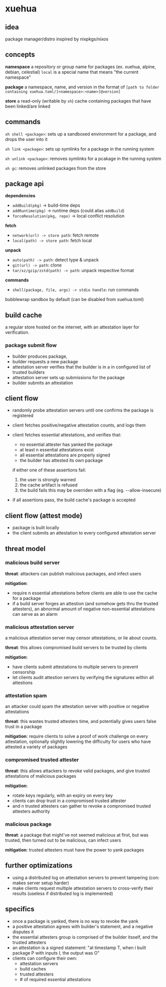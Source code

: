 # xuehua

## idea

package manager/distro inspired by nixpkgs/nixos

## concepts

**namespace**
a repository or group name for packages (ex. xuehua, alpine, debian, celestial)
`local` is a special name that means "the current namespace"

**package**
a namespace, name, and version in the format of `[path to folder containing xuehua.toml/]<namespace>:<name>[@version]`

**store**
a read-only (writable by `xh`) cache containing packages that have been linked/are linked

## commands

`xh shell <package>`:
sets up a sandboxed environment for a package,
and drops the user into it

`xh link <package>`:
sets up symlinks for a package in the running system

`xh unlink <package>`:
removes symlinks for a pcakage in the running system

`xh gc`:
removes unlinked packages from the store

## package api

**dependencies**

- `addBuild(pkg)` → build-time deps
- `addRuntime(pkg)` → runtime deps (could alias `addBuild`)
- `forceResolution(pkg, repo)` → local conflict resolution

**fetch**

- `network(url) -> store path`: fetch remote
- `local(path) -> store path`: fetch local

**unpack**

- `auto(path) -> path`: detect type & unpack
- `git(url) -> path`: clone
- `tar/xz/gzip/zstd(path) -> path`: unpack respective format

**commands**

- `shell(package, file, args) -> stdio handle`: run commands

bubblewrap sandbox by default (can be disabled from xuehua.toml)

## build cache

a regular store hosted on the internet, with an attestation layer for verification.

### package submit flow

- builder produces package,
- builder requests a new package
- attestation server verifies that the builder is in a in configured list of trusted builders
- attestation server sets up submissions for the package
- builder submits an attestation

## client flow

- randomly probe attestation servers until one confirms the package is registered
- client fetches positive/negative attestation counts, and logs them
- client fetches essential attestations, and verifies that:
  - no essential attester has yanked the package
  - at least n essential attestations exist
  - all essential attestations are properly signed
  - the builder has attested its own package

  if either one of these assertions fail:
    1. the user is strongly warned
    1. the cache artifact is refused
    1. the build fails
  this may be overriden with a flag (eg. --allow-insecure)
- if all assertions pass, the build cache's package is accepted

## client flow (attest mode)

- package is built locally
- the client submits an attestation to every configured attestation server

## threat model

### malicious build server

**threat**:
attackers can publish malicious packages, and infect users

**mitigation**:
- require n essential attestations before clients are able to use the cache for a package
- if a build server forges an attestion (and somehow gets thru the trusted attesters),
  an abnormal amount of negative non-essential attestations can serve as an alarm

### malicious attestation server

a malicious attestation server may censor attestations, or lie about counts.

**threat**:
this allows compromised build servers to be trusted by clients

**mitigation**:
- have clients submit attestations to multiple servers to prevent censorship
- let clients audit attestion servers by verifying the signatures within all attestions

### attestation spam

an attacker could spam the attestation server with positive or negative attestations

**threat**:
this wastes trusted attesters time,
and potentially gives users false trust in a package

**mitigation**:
require clients to solve a proof of work challenge on every attestation,
optionally slightly lowering the difficulty for users who have attested a variety of packages

### compromised trusted attester

**threat**:
this allows attackers to revoke valid packages,
and give trusted attestations of malicious packages

**mitigation**:
- rotate keys regularly, with an expiry on every key
- clients can drop trust in a compromised trusted attester
- and n trusted attesters can gather to revoke a compromised trusted attesters authority

### malicious package

**threat**:
a package that might've not seemed malicious at first,
but was trusted, then turned out to be malicious, can infect users

**mitigation**:
trusted attesters must have the power to yank packages

## further optimizations

- using a distributed log on attestation servers to prevent tampering (con: makes server setup harder)
- make clients request multiple attestation servers to cross-verify their results (useless if distributed log is implemented)

## specifics

- once a package is yanked, there is no way to revoke the yank
- a positive attestation agrees with builder's statement, and a negative disputes it
- the essential attesters group is comprised of the builder itsself, and the trusted attesters
- an attestation is a signed statement: "at timestamp T, when i built package P with inputs I, the output was O"
- clients can configure their own:
  - attestation servers
  - build caches
  - trusted attesters
  - \# of required essential attestations
